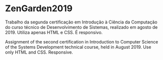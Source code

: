 # ZenGarden2019
Trabalho da segunda certificação em Introdução à Ciência da Computação do curso técnico de Desenvolvimento de Sistemas, realizado em agosto de 2019. Utiliza apenas HTML e CSS. É responsivo.

Assignment of the second certification in Introduction to Computer Science of the Systems Development technical course, held in August 2019. Use only HTML and CSS. Responsive.
